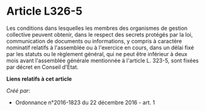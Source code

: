 # Article L326-5

Les conditions dans lesquelles les membres des organismes de gestion collective peuvent obtenir, dans le respect des secrets
protégés par la loi, communication de documents ou informations, y compris à caractère nominatif relatifs à l'assemblée ou à
l'exercice en cours, dans un délai fixé par les statuts ou le règlement général, qui ne peut être inférieur à deux mois avant
l'assemblée générale mentionnée à l'article L. 323-5, sont fixées par décret en Conseil d'Etat.

**Liens relatifs à cet article**

_Créé par_:

  - Ordonnance n°2016-1823 du 22 décembre 2016 - art. 1
